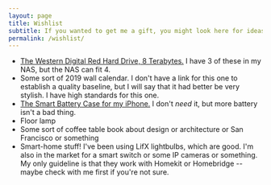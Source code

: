 ```yaml
---
layout: page
title: Wishlist
subtitle: If you wanted to get me a gift, you might look here for ideas.
permalink: /wishlist/
---
```


- [The Western Digital Red Hard Drive, 8 Terabytes.](https://www.amazon.com/Western-Digital-Bare-Drives-Drive/dp/B07D3MWMNZ/ref=sr_1_1?keywords=western+digital+8tb+red&qid=1573269154&s=electronics&sr=1-1) I have 3 of these in my NAS, but the NAS can fit 4.
- Some sort of 2019 wall calendar. I don't have a link for this one to establish a quality baseline, but I will say that it had better be very stylish. I have high standards for this one.
- [The Smart Battery Case for my iPhone.](https://www.apple.com/shop/product/MRXK2LL/A/iphone-xs-smart-battery-case-black) I don't *need* it, but more battery isn't a bad thing.
- Floor lamp
- Some sort of coffee table book about design or architecture or San Francisco or something
- Smart-home stuff! I've been using LifX lightbulbs, which are good. I'm also in the market for a smart switch or some IP cameras or something. My only guideline is that they work with Homekit or Homebridge -- maybe check with me first if you're not sure.

